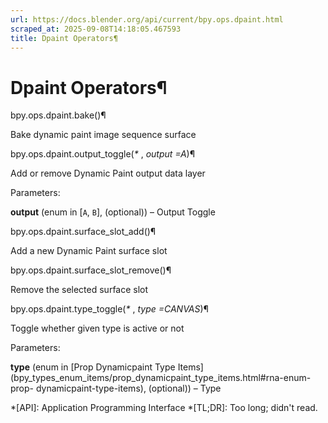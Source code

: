 ```yaml
---
url: https://docs.blender.org/api/current/bpy.ops.dpaint.html
scraped_at: 2025-09-08T14:18:05.467593
title: Dpaint Operators¶
---
```


# Dpaint Operators¶

bpy.ops.dpaint.bake()¶

    

Bake dynamic paint image sequence surface

bpy.ops.dpaint.output_toggle(_*_ , _output =A_)¶

    

Add or remove Dynamic Paint output data layer

Parameters:

    

**output** (enum in [`A`, `B`], (optional)) – Output Toggle

bpy.ops.dpaint.surface_slot_add()¶

    

Add a new Dynamic Paint surface slot

bpy.ops.dpaint.surface_slot_remove()¶

    

Remove the selected surface slot

bpy.ops.dpaint.type_toggle(_*_ , _type =CANVAS_)¶

    

Toggle whether given type is active or not

Parameters:

    

**type** (enum in [Prop Dynamicpaint Type
Items](bpy_types_enum_items/prop_dynamicpaint_type_items.html#rna-enum-prop-
dynamicpaint-type-items), (optional)) – Type

  *[API]: Application Programming Interface
  *[TL;DR]: Too long; didn't read.

